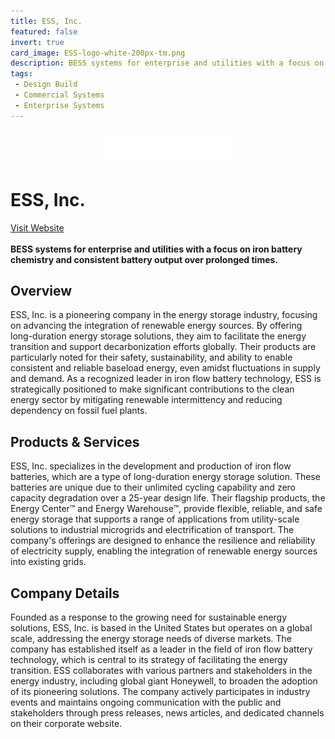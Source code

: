 ```yaml
---
title: ESS, Inc.
featured: false
invert: true
card_image: ESS-logo-white-200px-tm.png
description: BESS systems for enterprise and utilities with a focus on iron battery chemistry and consistent battery output over prolonged times.
tags: 
 - Design Build
 - Commercial Systems
 - Enterprise Systems
---
```


<div align="center">
<a href="https://essinc.com/">
<img src="ESS-logo-white-200px-tm.png" alt="Logo" style="min-width: 200px; max-width: 600px; height: auto;" class="invert">
</a>
</div>

# ESS, Inc.
<a href="https://essinc.com/">Visit Website</a>
<br>
<br>
**BESS systems for enterprise and utilities with a focus on iron battery chemistry and consistent battery output over prolonged times.**

## Overview
ESS, Inc. is a pioneering company in the energy storage industry, focusing on advancing the integration of renewable energy sources. By offering long-duration energy storage solutions, they aim to facilitate the energy transition and support decarbonization efforts globally. Their products are particularly noted for their safety, sustainability, and ability to enable consistent and reliable baseload energy, even amidst fluctuations in supply and demand. As a recognized leader in iron flow battery technology, ESS is strategically positioned to make significant contributions to the clean energy sector by mitigating renewable intermittency and reducing dependency on fossil fuel plants.
## Products & Services 
ESS, Inc. specializes in the development and production of iron flow batteries, which are a type of long-duration energy storage solution. These batteries are unique due to their unlimited cycling capability and zero capacity degradation over a 25-year design life. Their flagship products, the Energy Center™ and Energy Warehouse™, provide flexible, reliable, and safe energy storage that supports a range of applications from utility-scale solutions to industrial microgrids and electrification of transport. The company's offerings are designed to enhance the resilience and reliability of electricity supply, enabling the integration of renewable energy sources into existing grids.
## Company Details 
Founded as a response to the growing need for sustainable energy solutions, ESS, Inc. is based in the United States but operates on a global scale, addressing the energy storage needs of diverse markets. The company has established itself as a leader in the field of iron flow battery technology, which is central to its strategy of facilitating the energy transition. ESS collaborates with various partners and stakeholders in the energy industry, including global giant Honeywell, to broaden the adoption of its pioneering solutions. The company actively participates in industry events and maintains ongoing communication with the public and stakeholders through press releases, news articles, and dedicated channels on their corporate website.

